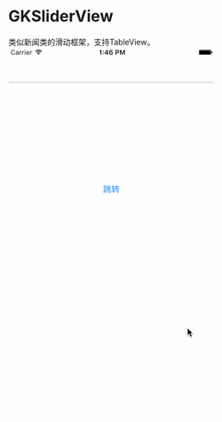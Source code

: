 # GKSliderView
类似新闻类的滑动框架，支持TableView。
![image](http://github.com/Jeremy7937/GKSliderView/raw/master/image/AppGif.gif)
